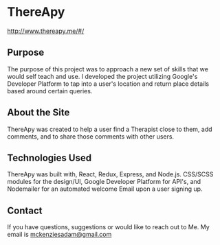 

# ThereApy

http://www.thereapy.me/#/

## Purpose
The purpose of this project was to approach a new set of skills that we would self teach and use. I developed the project utilizing Google's Developer Platform to tap into a user's location and return place details based around certain queries. 

## About the Site
ThereApy was created to help a user find a Therapist close to them, add comments, and to share those comments with other users.
## Technologies Used
ThereApy was built with, React, Redux, Express, and Node.js. CSS/SCSS modules for the design/UI, Google Developer Platform for API's, and Nodemailer for an automated welcome Email upon a user signing up.


## Contact
 If you have questions, suggestions or would like to reach out to Me. My email is mckenziesadam@gmail.com
